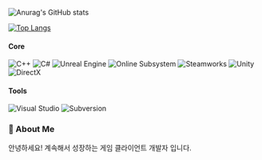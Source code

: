 ![Anurag's GitHub stats](https://github-readme-stats.vercel.app/api?username=Geniedevice&show_icons=true&bg_color=00000000)

[![Top Langs](https://github-readme-stats.vercel.app/api/top-langs/?username=Geniedevice)](https://github.com/anuraghazra/github-readme-stats)

#### Core
![C++](https://img.shields.io/badge/C%2B%2B-00599C?style=for-the-badge&logo=cplusplus&logoColor=white) 
![C#](https://img.shields.io/badge/C%23-512BD4?style=for-the-badge&logo=c-sharp&logoColor=white)
![Unreal Engine](https://img.shields.io/badge/Unreal%20Engine-313131?style=for-the-badge&logo=unrealengine&logoColor=white) 
![Online Subsystem](https://img.shields.io/badge/Online%20Subsystem-313131?style=for-the-badge&logo=unrealengine&logoColor=white)
![Steamworks](https://img.shields.io/badge/Steamworks-000000?style=for-the-badge&logo=steam&logoColor=white)
![Unity](https://img.shields.io/badge/Unity-000000?style=for-the-badge&logo=unity&logoColor=white) 
![DirectX](https://img.shields.io/badge/DirectX-0078D7?style=for-the-badge&logo=microsoft&logoColor=white)



#### Tools
![Visual Studio](https://img.shields.io/badge/Visual%20Studio-5C2D91?style=for-the-badge&logo=visualstudio&logoColor=white)
![Subversion](https://img.shields.io/badge/Subversion-809CC9?style=for-the-badge&logo=subversion&logoColor=white)

### 💬 About Me
안녕하세요! 계속해서 성장하는 게임 클라이언트 개발자 입니다.
